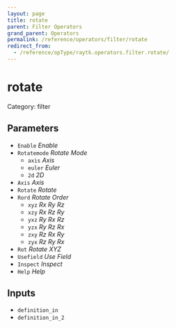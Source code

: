 ```yaml
---
layout: page
title: rotate
parent: Filter Operators
grand_parent: Operators
permalink: /reference/operators/filter/rotate
redirect_from:
  - /reference/opType/raytk.operators.filter.rotate/
---
```


# rotate

Category: filter



## Parameters

* `Enable` *Enable*
* `Rotatemode` *Rotate Mode*
  * `axis` *Axis*
  * `euler` *Euler*
  * `2d` *2D*
* `Axis` *Axis*
* `Rotate` *Rotate*
* `Rord` *Rotate Order*
  * `xyz` *Rx Ry Rz*
  * `xzy` *Rx Rz Ry*
  * `yxz` *Ry Rx Rz*
  * `yzx` *Ry Rz Rx*
  * `zxy` *Rz Rx Ry*
  * `zyx` *Rz Ry Rx*
* `Rot` *Rotate XYZ*
* `Usefield` *Use Field*
* `Inspect` *Inspect*
* `Help` *Help*

## Inputs

* `definition_in`
* `definition_in_2`